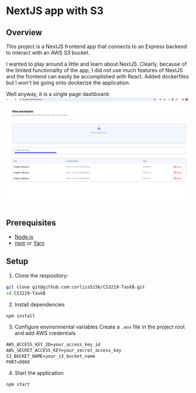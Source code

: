 # NextJS app with S3 

## Overview 
This project is a NextJS frontend app that connects to an Express backend to interact with an AWS S3 bucket. 

I wanted to play around a little and learn about NextJS. Clearly, because of the limited functionality of the app, I did not use much features of NextJS and the frontend can easily be accomplished with React. Added dockerfiles but I won't be going onto dockerize the application. 

Well anyway, it is a single page dashboard: 
![alt test](./images/Screenshot.png)


## Prerequisites

- [Node.js](https://nodejs.org/)
- [npm](https://www.npmjs.com/) or [Yarn](https://yarnpkg.com/)

## Setup 

1. Clone the respository: 

```bash 
git clone git@github.com:corliss5156/CS3219-TaskB.git
cd CS3219-TaskB 
```

2. Install dependencies 
```
npm install 
```
3. Configure environmental variables 
Create a `.env` file in the project root and add AWS credentials 
```
AWS_ACCESS_KEY_ID=your_access_key_id
AWS_SECRET_ACCESS_KEY=your_secret_access_key
S3_BUCKET_NAME=your_s3_bucket_name
PORT=8080

```

4. Start the application

```
npm start
```



